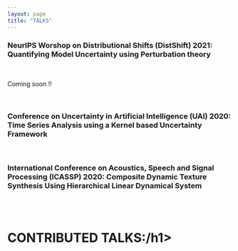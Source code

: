 ```yaml
---
layout: page
title: "TALKS"
---
```


<h3>NeurIPS Worshop on Distributional Shifts (DistShift) 2021: Quantifying Model Uncertainty using Perturbation theory</h3>

<br />

Coming soon !!

<br />

<h3>Conference on Uncertainty in Artificial Intelligence (UAI) 2020: Time Series Analysis using a Kernel based Uncertainty Framework</h3>

<br />

<h3>International Conference on Acoustics, Speech and Signal Processing (ICASSP) 2020: Composite Dynamic Texture Synthesis Using Hierarchical Linear Dynamical System</h3>

<br />
<br />

<h1>CONTRIBUTED TALKS:/h1>
  
 
